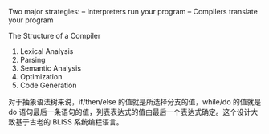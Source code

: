 
Two major strategies:
– Interpreters run your program
– Compilers translate your program

The Structure of a Compiler
1. Lexical Analysis
2. Parsing
3. Semantic Analysis
4. Optimization
5. Code Generation

对于抽象语法树来说，if/then/else 的值就是所选择分支的值，while/do 的值就是 do 语句最后一条语句的值，列表表达式的值由最后一个表达式确定。这个设计大致基于古老的 BLISS 系统编程语言。
